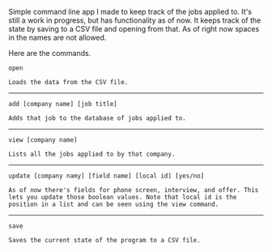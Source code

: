 Simple command line app I made to keep track of the jobs applied to. It's still a work in progress, but has functionality as of now. It keeps track of the state by saving to a CSV file and opening from that. As of right now spaces in the names are not allowed.

Here are the commands.

```
open

Loads the data from the CSV file.
```
---
```
add [company name] [job title]

Adds that job to the database of jobs applied to.
```
---
```
view [company name]

Lists all the jobs applied to by that company.
```
---
```
update [company namy] [field name] [local id] [yes/no]

As of now there's fields for phone screen, interview, and offer. This lets you update those boolean values. Note that local id is the position in a list and can be seen using the view command.
```
---
```
save

Saves the current state of the program to a CSV file.
```